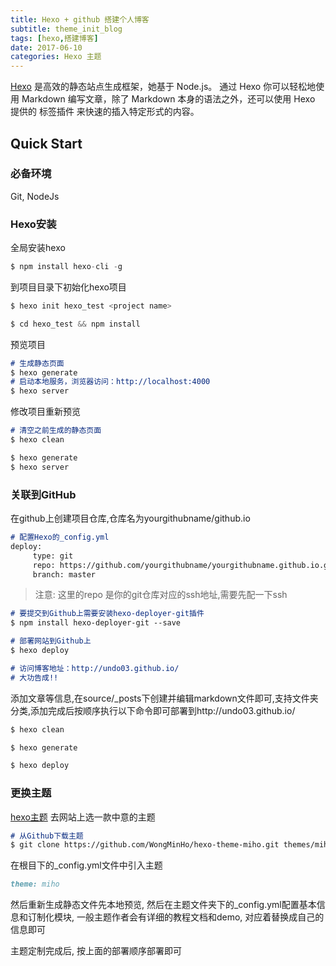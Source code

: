 ```yaml
---
title: Hexo + github 搭建个人博客
subtitle: theme_init_blog
tags: [hexo,搭建博客]
date: 2017-06-10
categories: Hexo 主题
---
```

[Hexo](https://hexo.io/zh-cn/) 是高效的静态站点生成框架，她基于 Node.js。 通过 Hexo 你可以轻松地使用 Markdown 编写文章，除了 Markdown 本身的语法之外，还可以使用 Hexo 提供的 标签插件 来快速的插入特定形式的内容。

<!--more-->

## Quick Start

### 必备环境

Git, NodeJs

### Hexo安装

全局安装hexo

```javascript
$ npm install hexo-cli -g
```
到项目目录下初始化hexo项目
```javascript
$ hexo init hexo_test <project name>

$ cd hexo_test && npm install
```

预览项目
```markdown
# 生成静态页面
$ hexo generate 
# 启动本地服务，浏览器访问：http://localhost:4000
$ hexo server  
```
修改项目重新预览
```markdown
# 清空之前生成的静态页面
$ hexo clean

$ hexo generate
$ hexo server
```

### 关联到GitHub

在github上创建项目仓库,仓库名为yourgithubname/github.io
```markdown
# 配置Hexo的_config.yml
deploy:
     type: git
     repo: https://github.com/yourgithubname/yourgithubname.github.io.git
     branch: master
```
> 注意: 这里的repo 是你的git仓库对应的ssh地址,需要先配一下ssh

```markdown
# 要提交到Github上需要安装hexo-deployer-git插件 
$ npm install hexo-deployer-git --save

# 部署网站到Github上
$ hexo deploy

# 访问博客地址：http://undo03.github.io/
# 大功告成!!
```

添加文章等信息,在source/_posts下创建并编辑markdown文件即可,支持文件夹分类,添加完成后按顺序执行以下命令即可部署到http://undo03.github.io/

```markdown
$ hexo clean

$ hexo generate

$ hexo deploy
```

### 更换主题

[hexo主题](https://hexo.io/themes/) 去网站上选一款中意的主题
```markdown
# 从Github下载主题
$ git clone https://github.com/WongMinHo/hexo-theme-miho.git themes/miho
```
在根目下的_config.yml文件中引入主题
```markdown
theme: miho
```
然后重新生成静态文件先本地预览, 然后在主题文件夹下的_config.yml配置基本信息和订制化模块, 一般主题作者会有详细的教程文档和demo, 对应着替换成自己的信息即可

主题定制完成后, 按上面的部署顺序部署即可